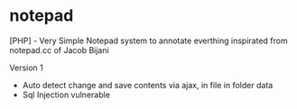 # notepad
[PHP] - Very Simple Notepad system to annotate everthing inspirated from notepad.cc of Jacob Bijani

Version 1

- Auto detect change and save contents via ajax, in file in folder data
- Sql Injection vulnerable
